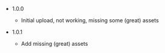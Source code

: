 - 1.0.0
  - Initial upload, not working, missing some (great) assets

- 1.0.1
  - Add missing (great) assets

